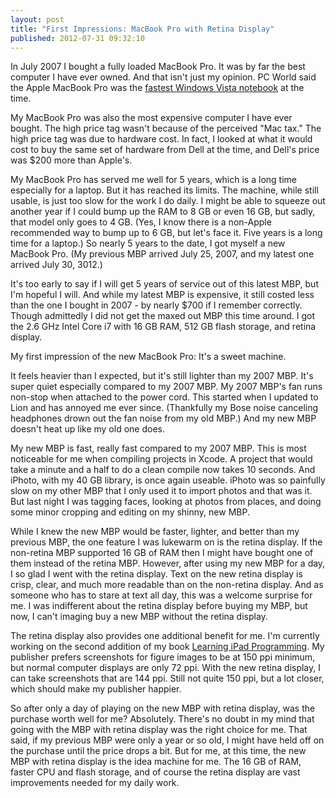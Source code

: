 ```yaml
---
layout: post
title: "First Impressions: MacBook Pro with Retina Display"
published: 2012-07-31 09:32:10
---
```

In July 2007 I bought a fully loaded MacBook Pro. It was by far the best computer I have ever owned. And that isn't just my opinion. PC World said the Apple MacBook Pro was the [fastest Windows Vista notebook](http://www.pcworld.com/article/136649-3/in_pictures_the_most_notable_notebooks_of_2007.html) at the time.

My MacBook Pro was also the most expensive computer I have ever bought. The high price tag wasn't because of the perceived "Mac tax." The high price tag was due to hardware cost. In fact, I looked at what it would cost to buy the same set of hardware from Dell at the time, and Dell's price was $200 more than Apple's.

My MacBook Pro has served me well for 5 years, which is a long time especially for a laptop. But it has reached its limits. The machine, while still usable, is just too slow for the work I do daily. I might be able to squeeze out another year if I could bump up the RAM to 8 GB or even 16 GB, but sadly, that model only goes to 4 GB. (Yes, I know there is a non-Apple recommended way to bump up to 6 GB, but let's face it. Five years is a long time for a laptop.) So nearly 5 years to the date, I got myself a new MacBook Pro. (My previous MBP arrived July 25, 2007, and my latest one arrived July 30, 3012.)

It's too early to say if I will get 5 years of service out of this latest MBP, but I'm hopeful I will. And while my latest MBP is expensive, it still costed less than the one I bought in 2007 - by nearly $700 if I remember correctly. Though admittedly I did not get the maxed out MBP this time around. I got the 2.6 GHz Intel Core i7 with 16 GB RAM, 512 GB flash storage, and retina display.

My first impression of the new MacBook Pro: It's a sweet machine. 

It feels heavier than I expected, but it's still lighter than my 2007 MBP. It's super quiet especially compared to my 2007 MBP. My 2007 MBP's fan runs non-stop when attached to the power cord. This started when I updated to Lion and has annoyed me ever since. (Thankfully my Bose noise canceling headphones drown out the fan noise from my old MBP.) And my new MBP doesn't heat up like my old one does.

My new MBP is fast, really fast compared to my 2007 MBP. This is most noticeable for me when compiling projects in Xcode. A project that would take a minute and a half to do a clean compile now takes 10 seconds. And iPhoto, with my 40 GB library, is once again useable. iPhoto was so painfully slow on my other MBP that I only used it to import photos and that was it. But last night I was tagging faces, looking at photos from places, and doing some minor cropping and editing on my shinny, new MBP.

While I knew the new MBP would be faster, lighter, and better than my previous MBP, the one feature I was lukewarm on is the retina display. If the non-retina MBP supported 16 GB of RAM then I might have bought one of them instead of the retina MBP. However, after using my new MBP for a day, I so glad I went with the retina display. Text on the new retina display is crisp, clear, and much more readable than on the non-retina display. And as someone who has to stare at text all day, this was a welcome surprise for me. I was indifferent about the retina display before buying my MBP, but now, I can't imaging buy a new MBP without the retina display.

The retina display also provides one additional benefit for me. I'm currently working on the second addition of my book [Learning iPad Programming](http://amzn.to/ipadprogbook). My publisher prefers screenshots for figure images to be at 150 ppi minimum, but normal computer displays are only 72 ppi. With the new retina display, I can take screenshots that are 144 ppi. Still not quite 150 ppi, but a lot closer, which should make my publisher happier.

So after only a day of playing on the new MBP with retina display, was the purchase worth well for me? Absolutely. There's no doubt in my mind that going with the MBP with retina display was the right choice for me. That said, if my previous MBP were only a year or so old, I might have held off on the purchase until the price drops a bit. But for me, at this time, the new MBP with retina display is the idea machine for me. The 16 GB of RAM, faster CPU and flash storage, and of course the retina display are vast improvements needed for my daily work.
